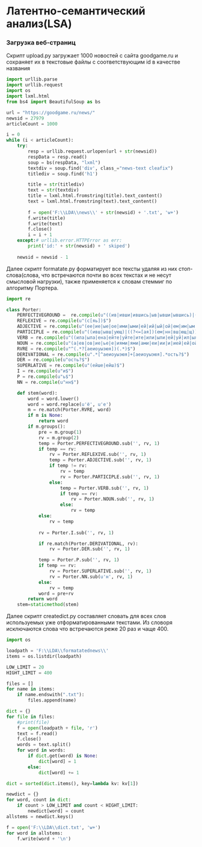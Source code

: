 # Латентно-семантический анализ(LSA)

### Загрузка веб-страниц

Скрипт upload.py загружает 1000 новостей с сайта goodgame.ru и сохраняет их в текстовые файлы с соответствующим id в качестве названия

```python
import urllib.parse
import urllib.request
import os
import lxml.html
from bs4 import BeautifulSoup as bs

url = "https://goodgame.ru/news/"
newsid = 27979
articleCount = 1000

i = 0
while (i < articleCount):
	try:
		resp = urllib.request.urlopen(url + str(newsid))
		respData = resp.read()
		soup = bs(respData, "lxml")
		textdiv = soup.find('div', class_="news-text cleafix")
		titlediv = soup.find('h1')

		title = str(titlediv)
		text = str(textdiv)
		title = lxml.html.fromstring(title).text_content()
		text = lxml.html.fromstring(text).text_content()
		
		f = open('F:\\LDA\\news\\' + str(newsid) + '.txt', 'w+')
		f.write(title)
		f.write(text)
		f.close()
		i = i + 1
	except:# urllib.error.HTTPError as err:
		print('id:' + str(newsid) + ' skiped')
		
	newsid = newsid - 1
```
Далее скрипт formatate.py форматирует все тексты удаляя из них стоп-слова(слова, что встречаются почти во всех текстах и не несут смысловой нагрузки), также применяется к словам стеммиг по алгоритму Портера.
```python
import re

class Porter:
	PERFECTIVEGROUND =  re.compile(u"((ив|ивши|ившись|ыв|ывши|ывшись)|((?<=[ая])(в|вши|вшись)))$")
	REFLEXIVE = re.compile(u"(с[яь])$")
	ADJECTIVE = re.compile(u"(ее|ие|ые|ое|ими|ыми|ей|ий|ый|ой|ем|им|ым|ом|его|ого|ему|ому|их|ых|ую|юю|ая|яя|ою|ею)$")
	PARTICIPLE = re.compile(u"((ивш|ывш|ующ)|((?<=[ая])(ем|нн|вш|ющ|щ)))$")
	VERB = re.compile(u"((ила|ыла|ена|ейте|уйте|ите|или|ыли|ей|уй|ил|ыл|им|ым|ен|ило|ыло|ено|ят|ует|уют|ит|ыт|ены|ить|ыть|ишь|ую|ю)|((?<=[ая])(ла|на|ете|йте|ли|й|л|ем|н|ло|но|ет|ют|ны|ть|ешь|нно)))$")
	NOUN = re.compile(u"(а|ев|ов|ие|ье|е|иями|ями|ами|еи|ии|и|ией|ей|ой|ий|й|иям|ям|ием|ем|ам|ом|о|у|ах|иях|ях|ы|ь|ию|ью|ю|ия|ья|я)$")
	RVRE = re.compile(u"^(.*?[аеиоуыэюя])(.*)$")
	DERIVATIONAL = re.compile(u".*[^аеиоуыэюя]+[аеиоуыэюя].*ость?$")
	DER = re.compile(u"ость?$")
	SUPERLATIVE = re.compile(u"(ейше|ейш)$")
	I = re.compile(u"и$")
	P = re.compile(u"ь$")
	NN = re.compile(u"нн$")

	def stem(word):
		word = word.lower()
		word = word.replace(u'ё', u'е')
		m = re.match(Porter.RVRE, word)
		if m is None:
			return word
		if m.groups():
			pre = m.group(1)
			rv = m.group(2)
			temp = Porter.PERFECTIVEGROUND.sub('', rv, 1)
			if temp == rv:
				rv = Porter.REFLEXIVE.sub('', rv, 1)
				temp = Porter.ADJECTIVE.sub('', rv, 1)
				if temp != rv:
					rv = temp
					rv = Porter.PARTICIPLE.sub('', rv, 1)
				else:
					temp = Porter.VERB.sub('', rv, 1)
					if temp == rv:
						rv = Porter.NOUN.sub('', rv, 1)
					else:
						rv = temp
			else:
				rv = temp
			
			rv = Porter.I.sub('', rv, 1)

			if re.match(Porter.DERIVATIONAL, rv):
				rv = Porter.DER.sub('', rv, 1)

			temp = Porter.P.sub('', rv, 1)
			if temp == rv:
				rv = Porter.SUPERLATIVE.sub('', rv, 1)
				rv = Porter.NN.sub(u'н', rv, 1)
			else:
				rv = temp
			word = pre+rv
		return word
	stem=staticmethod(stem)
```
Далее скрипт createdict.py составляет словать для всех слов используемых уже отформатированными текстами. Из словоря исключаются слова что встречаются реже 20 раз и чаще 400.
```python
import os

loadpath = 'F:\\LDA\\formatatednews\\'
items = os.listdir(loadpath)

LOW_LIMIT = 20
HIGHT_LIMIT = 400

files = []
for name in items:
    if name.endswith(".txt"):
        files.append(name)

dict = {}
for file in files:
	#print(file)
	f = open(loadpath + file, 'r')
	text = f.read()
	f.close()
	words = text.split()
	for word in words:
		if dict.get(word) is None:
			dict[word] = 1
		else:
			dict[word] += 1

dict = sorted(dict.items(), key=lambda kv: kv[1])

newdict = {}
for word, count in dict:
	if count > LOW_LIMIT and count < HIGHT_LIMIT:
		newdict[word] = count
allstems = newdict.keys()

f = open('F:\\LDA\\dict.txt', 'w+')
for word in allstems:
	f.write(word + '\n')
```
